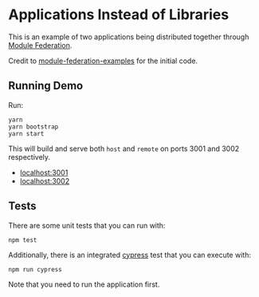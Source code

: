 # Applications Instead of Libraries

This is an example of two applications being distributed together through [Module Federation](https://webpack.js.org/concepts/module-federation/).

Credit to [module-federation-examples](https://github.com/module-federation/module-federation-examples/tree/master/shared-context) for the initial code.

## Running Demo

Run:

```
yarn
yarn bootstrap
yarn start
```

This will build and serve both `host` and `remote` on ports 3001 and 3002 respectively.

- [localhost:3001](http://localhost:3001/)
- [localhost:3002](http://localhost:3002/)

## Tests

There are some unit tests that you can run with:

```
npm test
```

Additionally, there is an integrated [cypress](https://www.cypress.io/) test that you can execute with:

```
npm run cypress
```

Note that you need to run the application first.
